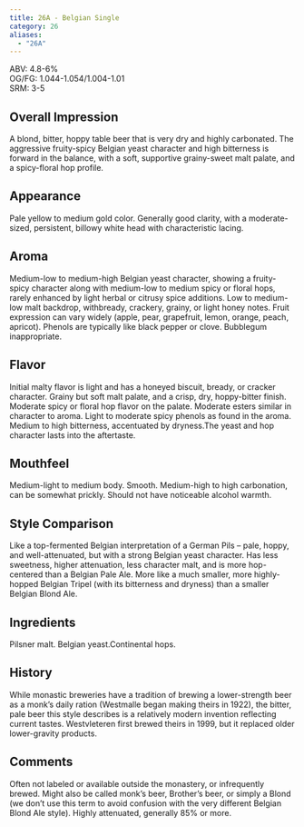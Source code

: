 ```yaml
---
title: 26A - Belgian Single
category: 26
aliases: 
  - "26A"
---
```


ABV: 4.8-6%  
OG/FG: 1.044-1.054/1.004-1.01  
SRM: 3-5  

## Overall Impression
A blond, bitter, hoppy table beer that is very dry and highly carbonated. The aggressive fruity-spicy Belgian yeast character and high bitterness is forward in the balance, with a soft, supportive grainy-sweet malt palate, and a spicy-floral hop profile.

## Appearance
Pale yellow to medium gold color. Generally good clarity, with a moderate-sized, persistent, billowy white head with characteristic lacing.

## Aroma
Medium-low to medium-high Belgian yeast character, showing a fruity-spicy character along with medium-low to medium spicy or floral hops, rarely enhanced by light herbal or citrusy spice additions. Low to medium-low malt backdrop, withbready, crackery, grainy, or light honey notes. Fruit expression can vary widely (apple, pear, grapefruit, lemon, orange, peach, apricot). Phenols are typically like black pepper or clove. Bubblegum inappropriate.

## Flavor
Initial malty flavor is light and has a honeyed biscuit, bready, or cracker character. Grainy but soft malt palate, and a crisp, dry, hoppy-bitter finish. Moderate spicy or floral hop flavor on the palate. Moderate esters similar in character to aroma. Light to moderate spicy phenols as found in the aroma. Medium to high bitterness, accentuated by dryness.The yeast and hop character lasts into the aftertaste.

## Mouthfeel
Medium-light to medium body. Smooth. Medium-high to high carbonation, can be somewhat prickly. Should not have noticeable alcohol warmth.

## Style Comparison
Like a top-fermented Belgian interpretation of a German Pils – pale, hoppy, and well-attenuated, but with a strong Belgian yeast character. Has less sweetness, higher attenuation, less character malt, and is more hop-centered than a Belgian Pale Ale. More like a much smaller, more highly-hopped Belgian Tripel (with its bitterness and dryness) than a smaller Belgian Blond Ale.

## Ingredients
Pilsner malt. Belgian yeast.Continental hops.

## History
While monastic breweries have a tradition of brewing a lower-strength beer as a monk’s daily ration (Westmalle began making theirs in 1922), the bitter, pale beer this style describes is a relatively modern invention reflecting current tastes. Westvleteren first brewed theirs in 1999, but it replaced older lower-gravity products.

## Comments
Often not labeled or available outside the monastery, or infrequently brewed. Might also be called monk’s beer, Brother’s beer, or simply a Blond (we don’t use this term to avoid confusion with the very different Belgian Blond Ale style). Highly attenuated, generally 85% or more.
